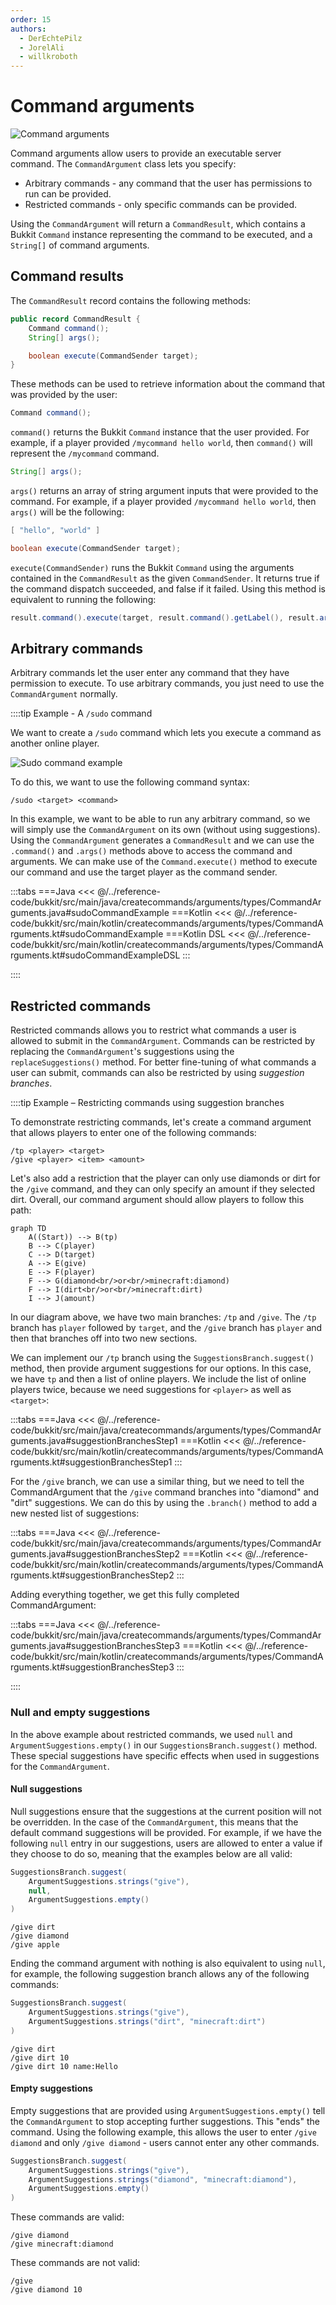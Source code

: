 ```yaml
---
order: 15
authors:
  - DerEchtePilz
  - JorelAli
  - willkroboth
---
```


# Command arguments

![Command arguments](/images/commandargument.gif)

Command arguments allow users to provide an executable server command. The `CommandArgument` class lets you specify:

- Arbitrary commands - any command that the user has permissions to run can be provided.
- Restricted commands - only specific commands can be provided.

Using the `CommandArgument` will return a `CommandResult`, which contains a Bukkit `Command` instance representing the command to be executed, and a `String[]` of command arguments.

## Command results

The `CommandResult` record contains the following methods:

```java
public record CommandResult {
    Command command();
    String[] args();

    boolean execute(CommandSender target);
}
```

These methods can be used to retrieve information about the command that was provided by the user:

```java
Command command();
```

`command()` returns the Bukkit `Command` instance that the user provided. For example, if a player provided `/mycommand hello world`, then `command()` will represent the `/mycommand` command.

```java
String[] args();
```

`args()` returns an array of string argument inputs that were provided to the command. For example, if a player provided `/mycommand hello world`, then `args()` will be the following:

```java
[ "hello", "world" ]
```

```java
boolean execute(CommandSender target);
```

`execute(CommandSender)` runs the Bukkit `Command` using the arguments contained in the `CommandResult` as the given `CommandSender`. It returns true if the command dispatch succeeded, and false if it failed. Using this method is equivalent to running the following:

```java
result.command().execute(target, result.command().getLabel(), result.args());
```

## Arbitrary commands

Arbitrary commands let the user enter any command that they have permission to execute. To use arbitrary commands, you just need to use the `CommandArgument` normally.

::::tip Example - A `/sudo` command

We want to create a `/sudo` command which lets you execute a command as another online player.

![Sudo command example](/images/sudocommand.gif)

To do this, we want to use the following command syntax:

```mccmd
/sudo <target> <command>
```

In this example, we want to be able to run any arbitrary command, so we will simply use the `CommandArgument` on its own (without using suggestions). Using the `CommandArgument` generates a `CommandResult` and we can use the `.command()` and `.args()` methods above to access the command and arguments. We can make use of the `Command.execute()` method to execute our command and use the target player as the command sender.

:::tabs
===Java
<<< @/../reference-code/bukkit/src/main/java/createcommands/arguments/types/CommandArguments.java#sudoCommandExample
===Kotlin
<<< @/../reference-code/bukkit/src/main/kotlin/createcommands/arguments/types/CommandArguments.kt#sudoCommandExample
===Kotlin DSL
<<< @/../reference-code/bukkit/src/main/kotlin/createcommands/arguments/types/CommandArguments.kt#sudoCommandExampleDSL
:::

::::

## Restricted commands

Restricted commands allows you to restrict what commands a user is allowed to submit in the `CommandArgument`. Commands can be restricted by replacing the `CommandArgument`'s suggestions using the `replaceSuggestions()` method. For better fine-tuning of what commands a user can submit, commands can also be restricted by using _suggestion branches_.

<!-- TODO: Give an example using .replaceSuggestions(). -->

::::tip Example – Restricting commands using suggestion branches

To demonstrate restricting commands, let's create a command argument that allows players to enter one of the following commands:

```mccmd
/tp <player> <target>
/give <player> <item> <amount>
```

Let's also add a restriction that the player can only use diamonds or dirt for the `/give` command, and they can only specify an amount if they selected dirt. Overall, our command argument should allow players to follow this path:

```mermaid
graph TD
    A((Start)) --> B(tp)
    B --> C(player)
    C --> D(target)
    A --> E(give)
    E --> F(player)
    F --> G(diamond<br/>or<br/>minecraft:diamond)
    F --> I(dirt<br/>or<br/>minecraft:dirt)
    I --> J(amount)
```

In our diagram above, we have two main branches: `/tp` and `/give`. The `/tp` branch has `player` followed by `target`, and the `/give` branch has `player` and then that branches off into two new sections.

We can implement our `/tp` branch using the `SuggestionsBranch.suggest()` method, then provide argument suggestions for our options. In this case, we have `tp` and then a list of online players. We include the list of online players twice, because we need suggestions for `<player>` as well as `<target>`:

:::tabs
===Java
<<< @/../reference-code/bukkit/src/main/java/createcommands/arguments/types/CommandArguments.java#suggestionBranchesStep1
===Kotlin
<<< @/../reference-code/bukkit/src/main/kotlin/createcommands/arguments/types/CommandArguments.kt#suggestionBranchesStep1
:::

For the `/give` branch, we can use a similar thing, but we need to tell the CommandArgument that the `/give` command branches into "diamond" and "dirt" suggestions. We can do this by using the `.branch()` method to add a new nested list of suggestions:

:::tabs
===Java
<<< @/../reference-code/bukkit/src/main/java/createcommands/arguments/types/CommandArguments.java#suggestionBranchesStep2
===Kotlin
<<< @/../reference-code/bukkit/src/main/kotlin/createcommands/arguments/types/CommandArguments.kt#suggestionBranchesStep2
:::

Adding everything together, we get this fully completed CommandArgument:

:::tabs
===Java
<<< @/../reference-code/bukkit/src/main/java/createcommands/arguments/types/CommandArguments.java#suggestionBranchesStep3
===Kotlin
<<< @/../reference-code/bukkit/src/main/kotlin/createcommands/arguments/types/CommandArguments.kt#suggestionBranchesStep3
:::

::::

### Null and empty suggestions

In the above example about restricted commands, we used `null` and `ArgumentSuggestions.empty()` in our `SuggestionsBranch.suggest()` method. These special suggestions have specific effects when used in suggestions for the `CommandArgument`.

#### Null suggestions

Null suggestions ensure that the suggestions at the current position will not be overridden. In the case of the `CommandArgument`, this means that the default command suggestions will be provided. For example, if we have the following `null` entry in our suggestions, users are allowed to enter a value if they choose to do so, meaning that the examples below are all valid:

```java
SuggestionsBranch.suggest(
    ArgumentSuggestions.strings("give"),
    null,
    ArgumentSuggestions.empty()
)
```

```mccmd
/give dirt
/give diamond
/give apple
```

Ending the command argument with nothing is also equivalent to using `null`, for example, the following suggestion branch allows any of the following commands:

```java
SuggestionsBranch.suggest(
    ArgumentSuggestions.strings("give"),
    ArgumentSuggestions.strings("dirt", "minecraft:dirt")
)
```

```mccmd
/give dirt
/give dirt 10
/give dirt 10 name:Hello
```

#### Empty suggestions

Empty suggestions that are provided using `ArgumentSuggestions.empty()` tell the `CommandArgument` to stop accepting further suggestions. This "ends" the command. Using the following example, this allows the user to enter `/give diamond` and only `/give diamond` - users cannot enter any other commands.

```java
SuggestionsBranch.suggest(
    ArgumentSuggestions.strings("give"),
    ArgumentSuggestions.strings("diamond", "minecraft:diamond"),
    ArgumentSuggestions.empty()
)
```

These commands are valid:

```mccmd
/give diamond
/give minecraft:diamond
```

These commands are not valid:

```mccmd
/give
/give diamond 10
```